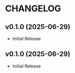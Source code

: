 # CHANGELOG

<!-- version list -->

## v0.1.0 (2025-06-29)

- Initial Release

## v0.1.0 (2025-06-29)

- Initial Release
